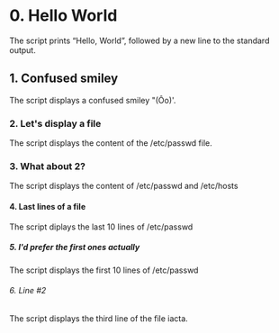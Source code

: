 # 0. Hello World
The script prints “Hello, World”, followed by a new line to the standard output.
## 1. Confused smiley
The script displays a confused smiley "(Ôo)'.
### 2. Let's display a file
The script displays the content of the /etc/passwd file.
### 3. What about 2?
The script displays  the content of /etc/passwd and /etc/hosts
#### 4. Last lines of a file ####
The script diplays the last 10 lines of /etc/passwd
##### 5. I'd prefer the first ones actually #####
The script displays the first 10 lines of /etc/passwd
###### 6. Line #2 ######
The script displays the third line of the file iacta.
